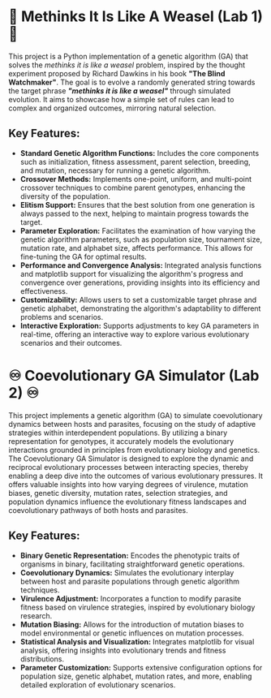 # 🧬 Methinks It Is Like A Weasel (Lab 1) 🧬

This project is a Python implementation of a genetic algorithm (GA) that solves the _methinks it is like a weasel_ problem, inspired by the thought experiment proposed by Richard Dawkins in his book **"The Blind Watchmaker"**. The goal is to evolve a randomly generated string towards the target phrase ***"methinks it is like a weasel"*** through simulated evolution. It aims to showcase how a simple set of rules can lead to complex and organized outcomes, mirroring natural selection.

## Key Features:

- **Standard Genetic Algorithm Functions:** Includes the core components such as initialization, fitness assessment, parent selection, breeding, and mutation, necessary for running a genetic algorithm.
- **Crossover Methods:** Implements one-point, uniform, and multi-point crossover techniques to combine parent genotypes, enhancing the diversity of the population.
- **Elitism Support:** Ensures that the best solution from one generation is always passed to the next, helping to maintain progress towards the target.
- **Parameter Exploration:** Facilitates the examination of how varying the genetic algorithm parameters, such as population size, tournament size, mutation rate, and alphabet size, affects performance. This allows for fine-tuning the GA for optimal results.
- **Performance and Convergence Analysis:** Integrated analysis functions and matplotlib support for visualizing the algorithm's progress and convergence over generations, providing insights into its efficiency and effectiveness.
- **Customizability:** Allows users to set a customizable target phrase and genetic alphabet, demonstrating the algorithm's adaptability to different problems and scenarios.
- **Interactive Exploration:** Supports adjustments to key GA parameters in real-time, offering an interactive way to explore various evolutionary scenarios and their outcomes.

# ♾️ Coevolutionary GA Simulator (Lab 2) ♾️

This project implements a genetic algorithm (GA) to simulate coevolutionary dynamics between hosts and parasites, focusing on the study of adaptive strategies within interdependent populations. By utilizing a binary representation for genotypes, it accurately models the evolutionary interactions grounded in principles from evolutionary biology and genetics. The Coevolutionary GA Simulator is designed to explore the dynamic and reciprocal evolutionary processes between interacting species, thereby enabling a deep dive into the outcomes of various evolutionary pressures. It offers valuable insights into how varying degrees of virulence, mutation biases, genetic diversity, mutation rates, selection strategies, and population dynamics influence the evolutionary fitness landscapes and coevolutionary pathways of both hosts and parasites.

## Key Features:

- **Binary Genetic Representation:** Encodes the phenotypic traits of organisms in binary, facilitating straightforward genetic operations.
- **Coevolutionary Dynamics:** Simulates the evolutionary interplay between host and parasite populations through genetic algorithm techniques.
- **Virulence Adjustment:** Incorporates a function to modify parasite fitness based on virulence strategies, inspired by evolutionary biology research.
- **Mutation Biasing:** Allows for the introduction of mutation biases to model environmental or genetic influences on mutation processes.
- **Statistical Analysis and Visualization:** Integrates matplotlib for visual analysis, offering insights into evolutionary trends and fitness distributions.
- **Parameter Customization:** Supports extensive configuration options for population size, genetic alphabet, mutation rates, and more, enabling detailed exploration of evolutionary scenarios.





